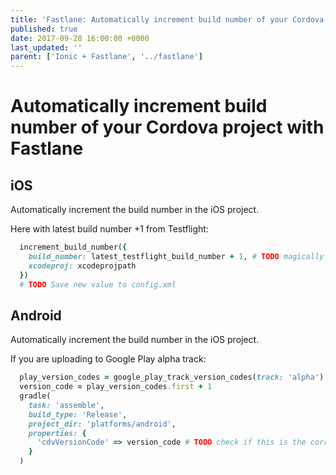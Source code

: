 ```yaml
---
title: 'Fastlane: Automatically increment build number of your Cordova project'
published: true
date: 2017-09-28 16:00:00 +0000
last_updated: ''
parent: ['Ionic + Fastlane', '../fastlane']
---
```

# Automatically increment build number of your Cordova project with Fastlane

## iOS

Automatically increment the build number in the iOS project.

Here with latest build number +1 from Testflight:

```ruby
  increment_build_number({
    build_number: latest_testflight_build_number + 1, # TODO magically available?
    xcodeproj: xcodeprojpath
  })
  # TODO Save new value to config.xml
```

## Android

Automatically increment the build number in the iOS project.

If you are uploading to Google Play alpha track:

```ruby
  play_version_codes = google_play_track_version_codes(track: 'alpha')
  version_code = play_version_codes.first + 1
  gradle(
    task: 'assemble',
    build_type: 'Release',
    project_dir: 'platforms/android',
    properties: { 
      'cdvVersionCode' => version_code # TODO check if this is the correct way to do this
    }
  )
  ```


